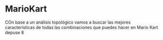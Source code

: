 # MarioKart
COn base a un análisis topológico vamos a buscar las mejores características de todas las combinaciones que puedes hacer en Mario Kart depuse 8
